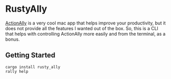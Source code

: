 # RustyAlly

[ActionAlly](http://actionally.com/) is a very cool mac app that helps improve
your productivity, but it does not provide all the features I wanted out of the
box. So, this is a CLI that helps with controlling ActionAlly more easily and
from the terminal, as a bonus.

## Getting Started

```
cargo install rusty_ally
rally help
```
